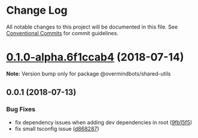 # Change Log

All notable changes to this project will be documented in this file.
See [Conventional Commits](https://conventionalcommits.org) for commit guidelines.

<a name="0.1.0-alpha.6f1ccab4"></a>
# [0.1.0-alpha.6f1ccab4](https://github.com/overmindbots/shared-utils/compare/v0.0.2...v0.1.0-alpha.6f1ccab4) (2018-07-14)




**Note:** Version bump only for package @overmindbots/shared-utils

<a name="0.0.1"></a>
## 0.0.1 (2018-07-13)


### Bug Fixes

* fix dependency issues when adding dev dependencies in root ([9fb15f5](https://github.com/overmindbots/shared-utils/commit/9fb15f5))
* fix small tsconfig issue ([d868287](https://github.com/overmindbots/shared-utils/commit/d868287))
